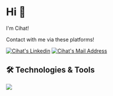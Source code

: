 # Hi 👋
I'm Cihat!

Contact with me via these platforms!

 <a href="https://www.linkedin.com/in/cihatyalman/" target="_blank" rel="nofollow"><img alt="Cihat's Linkedin" src="https://img.shields.io/badge/LinkedIn-0077B5?style=for-the-badge&logo=linkedin&logoColor=white" /></a>
 <a href="mailto:bmcihatyalman@gmail.com" target="_blank" rel="nofollow"><img alt="Cihat's Mail Address" src="https://img.shields.io/badge/Gmail-D14836?style=for-the-badge&logo=gmail&logoColor=white" /></a>


## 🛠 Technologies & Tools 
<img src="https://img.shields.io/badge/Flutter-blue?style=for-the-badge&logo=flutter&logoColor=white"></img>

<!--
- 👋 Hi, I’m @cihatyalman
- 👀 I’m interested in app & game development
- 🌱 I’m currently learning [Flutter](https://github.com/cihatyalman/flutter_core)
- 🔭 I’m currently working on [Flutter](https://github.com/cihatyalman/flutter_core)
- 📫 You can reach me at "bmcihatyalman@gmail.com"
- 🔗 You can reach my apps at "[CIYABOX](https://play.google.com/store/apps/dev?id=6128508124214547444)"
-->
